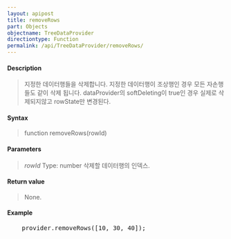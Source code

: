 ```yaml
---
layout: apipost
title: removeRows
part: Objects
objectname: TreeDataProvider
directiontype: Function
permalink: /api/TreeDataProvider/removeRows/
---
```



#### Description

> 지정한 데이터행들을 삭제합니다. 
> 지정한 데이터행이 조상행인 경우 모든 자손행들도 같이 삭제 됩니다.
> dataProvider의 softDeleting이 true인 경우 실제로 삭제되지않고 rowState만 변경된다.

#### Syntax

> function removeRows(rowId)

#### Parameters

> *rowId*
> Type: number
> 삭제할 데이터행의 인덱스.

#### Return value

> None.

#### Example

<pre class="prettyprint">
    provider.removeRows([10, 30, 40]);
</pre>

